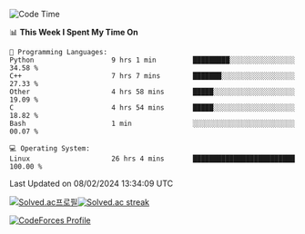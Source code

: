 
<!--START_SECTION:waka-->
![Code Time](http://img.shields.io/badge/Code%20Time-3%2C252%20hrs%2016%20mins-blue)

📊 **This Week I Spent My Time On** 

```text
💬 Programming Languages: 
Python                   9 hrs 1 min         █████████░░░░░░░░░░░░░░░░   34.58 % 
C++                      7 hrs 7 mins        ███████░░░░░░░░░░░░░░░░░░   27.33 % 
Other                    4 hrs 58 mins       █████░░░░░░░░░░░░░░░░░░░░   19.09 % 
C                        4 hrs 54 mins       █████░░░░░░░░░░░░░░░░░░░░   18.82 % 
Bash                     1 min               ░░░░░░░░░░░░░░░░░░░░░░░░░   00.07 % 

💻 Operating System: 
Linux                    26 hrs 4 mins       █████████████████████████   100.00 % 
```


 Last Updated on 08/02/2024 13:34:09 UTC
<!--END_SECTION:waka-->


[![Solved.ac프로필](http://mazassumnida.wtf/api/generate_badge?boj=hckim96)](https://solved.ac/hckim96)[![Solved.ac streak](http://mazandi.herokuapp.com/api?handle=hckim96&theme=dark)](https://solved.ac/hckim96)


[![CodeForces Profile](https://cf.leed.at?id=hckim96)](https://codeforces.com/profile/hckim96)

